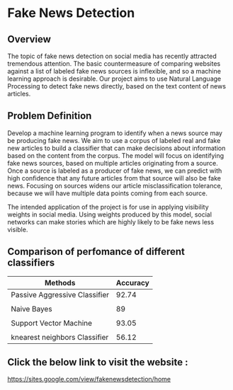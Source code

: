 # Fake News Detection

## Overview

The topic of fake news detection on social media has recently attracted tremendous attention. The basic countermeasure of comparing websites against a list of labeled fake news sources is inflexible, and so a machine learning approach is desirable. Our project aims to use Natural Language Processing to detect fake news directly, based on the text content of news articles.

## Problem Definition
Develop a machine learning program to identify when a news source may be producing fake news. We aim to use a corpus of labeled real and fake new articles to build a classifier that can make decisions about information based on the content from the corpus. The model will focus on identifying fake news sources, based on multiple articles originating from a source. Once a source is labeled as a producer of fake news, we can predict with high confidence that any future articles from that source will also be fake news. Focusing on sources widens our article misclassification tolerance, because we will have multiple data points coming from each source.

The intended application of the project is for use in applying visibility weights in social media. Using weights produced by this model, social networks can make stories which are highly likely to be fake news less visible.

## Comparison of perfomance of different classifiers

| Methods                           |                     Accuracy |
| ----------------------------------|----------------------------- | 
| Passive Aggressive Classifier     |                      92.74   |
|                                   |                              |
| Naive Bayes                       |                      89      |
|                                   |                              |
| Support Vector Machine            |                      93.05   |
|                                   |                              |
| knearest neighbors Classifier     |                      56.12   |

## Click the below link to visit the website :
 https://sites.google.com/view/fakenewsdetection/home
